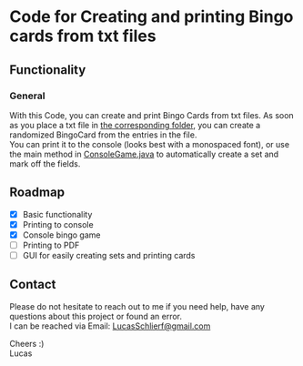 # Code for Creating and printing Bingo cards from txt files

## Functionality

### General

With this Code, you can create and print Bingo Cards from txt files. As soon as you place a txt file in [the corresponding folder](https://github.com/LSchlierf/Bingo/tree/main/src/BingoParts/Sets), you can create a randomized BingoCard from the entries in the file.  
You can print it to the console (looks best with a monospaced font), or use the main method in [ConsoleGame.java](https://github.com/LSchlierf/Bingo/tree/main/src/ConsoleGame/ConsoleGame.java) to automatically create a set and mark off the fields.

## Roadmap

- [x] Basic functionality
- [x] Printing to console
- [x] Console bingo game
- [ ] Printing to PDF 
- [ ] GUI for easily creating sets and printing cards

## Contact

Please do not hesitate to reach out to me if you need help, have any questions about this project or found an error.  
I can be reached via Email: [LucasSchlierf@gmail.com](mailto:LucasSchlierf@gmail.com)

Cheers :)  
Lucas
